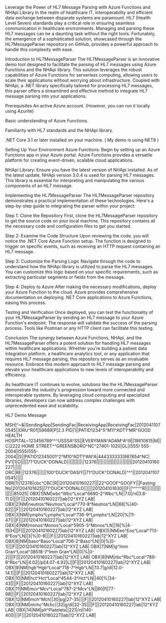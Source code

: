 ﻿
Leverage the Power of HL7 Message Parsing with Azure Functions and NHApi Library
In the realm of healthcare IT, interoperability and efficient data exchange between disparate systems are paramount. HL7 (Health Level Seven) standards play a critical role in ensuring seamless communication in healthcare environments. Managing and parsing these HL7 messages can be a daunting task without the right tools. Fortunately, the emergence of a sophisticated solution, showcased through the HL7MessageParser repository on GitHub, provides a powerful approach to handle this complexity with ease.

Introduction to HL7MessageParser
The HL7MessageParser is an innovative demo tool designed to facilitate the parsing of HL7 messages using Azure Functions and the NHApi library. This solution leverages the robust capabilities of Azure Functions for serverless computing, allowing users to scale their applications without worrying about infrastructure. Coupled with NHApi, a .NET library specifically tailored for processing HL7 messages, this parser offers a streamlined and effective method to integrate HL7 message parsing into your applications.

Prerequisites
An active Azure account. (However, you can run it locally using Azurite)

Basic understanding of Azure Functions.

Familiarity with HL7 standards and the NHApi library.

.NET Core 3.1 or later installed on your machine. ( My demo is using NET8 )

Setting Up Your Environment
Azure Functions: Begin by setting up an Azure Functions app in your Azure portal. Azure Functions provides a versatile platform for creating event-driven, scalable cloud applications.

NHApi Library: Ensure you have the latest version of NHApi installed. As of the latest update, NHApi version 3.0.4 is used for parsing HL7 messages. This library is essential for interpreting and manipulating the various components of an HL7 message.

Implementing the HL7MessageParser
The HL7MessageParser repository demonstrates a practical implementation of these technologies. Here's a step-by-step guide to integrating the parser within your project:

Step 1: Clone the Repository
First, clone the HL7MessageParser repository to get the source code on your local machine. This repository contains all the necessary code and configuration files to get you started.

Step 2: Examine the Code Structure
Upon reviewing the code, you will notice the .NET Core Azure Function setup. The function is designed to trigger on specific events, such as receiving an HTTP request containing an HL7 message.

Step 3: Customize the Parsing Logic
Navigate through the code to understand how the NHApi library is utilized to parse the HL7 messages. You can customize this logic based on your specific requirements, such as extracting particular segments or fields from the message.

Step 4: Deploy to Azure
After making the necessary modifications, deploy your Azure Function to the cloud. Azure provides comprehensive documentation on deploying .NET Core applications to Azure Functions, easing this process.

Testing and Verification
Once deployed, you can test the functionality of your HL7MessageParser by sending an HL7 message to your Azure Function's endpoint. The response will validate the success of the parsing process. Tools like Postman or any HTTP client can facilitate this testing.

Conclusion
The synergy between Azure Functions, NHApi, and the HL7MessageParser offers a potent solution for handling HL7 messages within healthcare applications. Whether you're building a patient data integration platform, a healthcare analytics tool, or any application that requires HL7 message parsing, this repository serves as an invaluable resource. Embrace this modern approach to HL7 message parsing and elevate your healthcare applications to new levels of interoperability and efficiency.

As healthcare IT continues to evolve, solutions like the HL7MessageParser demonstrate the industry's progression toward more connected and interoperable systems. By leveraging cloud computing and specialized libraries, developers can now address complex challenges with unprecedented ease and scalability.





HL7 Demo Message

MSH|^~\&|SendingApp|SendingFac|ReceivingApp|ReceivingFac|20120411070545||ORU^R01|59689|P|2.3
PID|1||PATID1234^5^M11^ADT1^MR^GOOD HEALTH HOSPITAL~123456789^^^USSSA^SS||EVERYMAN^ADAM^A^III||19610615|M||C|2222 HOME STREET^^GREENSBORO^NC^27401-1020|GL|(555) 555-2004|(555)555-2004||S||PATID12345001^2^M10^ADT1^AN^A|444333333|987654^NC|
PV1|1|O|||||71^DUCK^DONALD||||||||||||12376|||||||||||||||||||||||||20120410160227||||||
ORC|RE||12376|||||||100^DUCK^DASIY||71^DUCK^DONALD|^^^||20120411070545|||||
OBR|1||12376|cbc^CBC|R||20120410160227|||22^GOOF^GOOFY|||Fasting: No|201204101625||71^DUCK^DONALD||||||201204101630|||F||^^^^^R|||||||||||||||||85025|
OBX|1|NM|wbc^Wbc^Local^6690-2^Wbc^LN||7.0|/nl|3.8-11.0||||F|||20120410160227|lab|12^XYZ LAB|
OBX|2|NM|neutros^Neutros^Local^770-8^Neutros^LN||68|%|40-82||||F|||20120410160227|lab|12^XYZ LAB|
OBX|3|NM|lymphs^Lymphs^Local^736-9^Lymphs^LN||20|%|11-47||||F|||20120410160227|lab|12^XYZ LAB|
OBX|4|NM|monos^Monos^Local^5905-5^Monos^LN||16|%|4-15|H|||F|||20120410160227|lab|12^XYZ LAB|
OBX|5|NM|eo^Eos^Local^713-8^Eos^LN||3|%|0-8||||F|||20120410160227|lab|12^XYZ LAB|
OBX|6|NM|baso^Baso^Local^706-2^Baso^LN||0|%|0-1||||F|||20120410160227|lab|12^XYZ LAB|
OBX|7|NM|ig^Imm Gran^Local^38518-7^Imm Gran^LN||0|%|0-2||||F|||20120410160227|lab|12^XYZ LAB|
OBX|8|NM|rbc^Rbc^Local^789-8^Rbc^LN||4.02|/pl|4.07-4.92|L|||F|||20120410160227|lab|12^XYZ LAB|
OBX|9|NM|hgb^Hgb^Local^718-7^Hgb^LN||13.7|g/dl|12.0-14.1||||F|||20120410160227|lab|12^XYZ LAB|
OBX|10|NM|hct^Hct^Local^4544-3^Hct^LN||40|%|34-43||||F|||20120410160227|lab|12^XYZ LAB|
OBX|11|NM|mcv^Mcv^Local^787-2^Mcv^LN||80|fl|77-98||||F|||20120410160227|lab|12^XYZ LAB|
OBX|12|NM|mch^Mch||30|pg|27-35||||F|||20120410160227|lab|12^XYZ LAB|
OBX|13|NM|mchc^Mchc||32|g/dl|32-35||||F|||20120410160227|lab|12^XYZ LAB|
OBX|14|NM|plt^Platelets||221|/nl|140-400||||F|||20120410160227|lab|12^XYZ LAB|